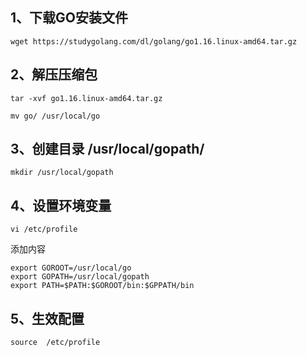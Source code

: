 ## 1、下载GO安装文件
    wget https://studygolang.com/dl/golang/go1.16.linux-amd64.tar.gz
## 2、解压压缩包
	tar -xvf go1.16.linux-amd64.tar.gz
	
	mv go/ /usr/local/go

## 3、创建目录 /usr/local/gopath/
	mkdir /usr/local/gopath

## 4、设置环境变量
	vi /etc/profile
添加内容

	export GOROOT=/usr/local/go
	export GOPATH=/usr/local/gopath
	export PATH=$PATH:$GOROOT/bin:$GPPATH/bin
## 5、生效配置
	source  /etc/profile 